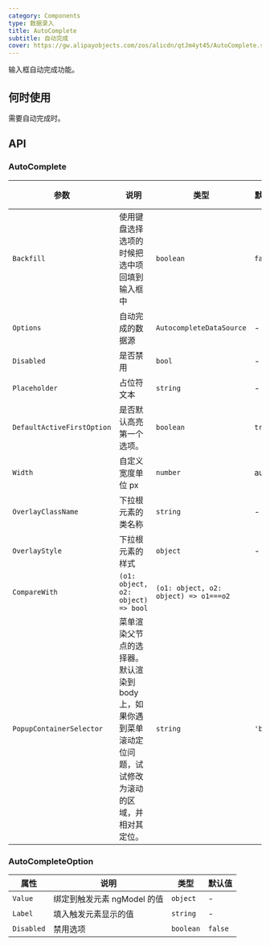 ```yaml
---
category: Components
type: 数据录入
title: AutoComplete
subtitle: 自动完成
cover: https://gw.alipayobjects.com/zos/alicdn/qtJm4yt45/AutoComplete.svg
---
```


输入框自动完成功能。

## 何时使用

需要自动完成时。

## API

### AutoComplete

| 参数 | 说明 | 类型 | 默认值 | 版本 |
| --- | --- | --- | --- | --- |
| `Backfill` | 使用键盘选择选项的时候把选中项回填到输入框中 | `boolean` | `false` |
| `Options` | 自动完成的数据源 | `AutocompleteDataSource` | - |
| `Disabled` | 是否禁用 | `bool` | - |
| `Placeholder` | 占位符文本 | `string` | - |
| `DefaultActiveFirstOption` | 是否默认高亮第一个选项。 | `boolean` | `true` |
| `Width` | 自定义宽度单位 px | `number` | auto |
| `OverlayClassName` | 下拉根元素的类名称 | `string` | - |
| `OverlayStyle` | 下拉根元素的样式 | `object` | - |
| `CompareWith` | `(o1: object, o2: object) => bool` | `(o1: object, o2: object) => o1===o2` |
| `PopupContainerSelector` | 菜单渲染父节点的选择器。默认渲染到 body 上，如果你遇到菜单滚动定位问题，试试修改为滚动的区域，并相对其定位。 | `string` | `'body'` |


### AutoCompleteOption

| 属性 | 说明 | 类型 | 默认值 |
| --- | --- | --- | --- |
| `Value` | 绑定到触发元素 ngModel 的值 | `object` | - |
| `Label` | 填入触发元素显示的值 | `string` | - |
| `Disabled` | 禁用选项 | `boolean` | `false` |

